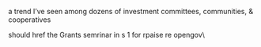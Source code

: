 a trend I’ve seen among dozens of investment committees, communities, & cooperatives

should href the Grants semrinar in s 1 for rpaise re opengov\
